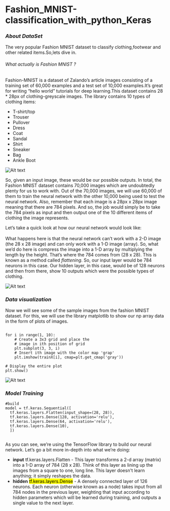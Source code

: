 # Fashion_MNIST-classification_with_python_Keras

### *About DataSet*
The very popular Fashion MNIST dataset to classify clothing,footwear and other related items.So,lets dive in.<br>
###### What actually is Fashion MNIST ? <br>
Fashion-MNIST is a dataset of Zalando’s article images consisting of a training set of 60,000 examples and a test set of 10,000 examples.It’s great for writing “hello world” tutorials for deep learning.This dataset contains 28 * 28px of clothing-greyscale images. The library contains 10 types of clothing items:

<ul>
<li>T-shirt/top</li>
<li>Trouser</li>
<li>Pullover</li>
<li>Dress</li>
<li>Coat</li>
<li>Sandal</li>
<li>Shirt</li>
<li>Sneaker</li>
<li>Bag</li>
<li>Ankle Boot</li>
</ul>

![Alt text](https://miro.medium.com/max/1100/1*ymrqRtMnRIy4IM4IexLr9g.webp "")

So, given an input image, these would be our possible outputs. In total, the Fashion MNIST dataset contains 70,000 images which are undoubtedly plenty for us to work with. Out of the 70,000 images, we will use 60,000 of them to train the neural network with the other 10,000 being used to test the neural network. Also, remember that each image is a 28px x 28px image meaning that there are 784 pixels. And so, the job would simply be to take the 784 pixels as input and then output one of the 10 different items of clothing the image represents.<br>

Let’s take a quick look at how our neural network would look like:<br>
<br>
What happens here is that the neural network can’t work with a 2-D image (the 28 x 28 image) and can only work with a 1-D image (array). So, what we’d do here is compress the image into a 1-D array by multiplying the length by the height. That’s where the 784 comes from (28 x 28). This is known as a method called *flattening*. So, our input layer would be 784 neurons in this case. Our hidden layer, in this case, would be of 128 neurons and then from there, show 10 outputs which were the possible types of clothing.

![Alt text](https://miro.medium.com/max/1400/1*S6t_smvyXvXnDAO7UkL4MA.webp "")
### *Data visualization*
Now we will see some of the sample images from the fashion MNIST dataset. For this, we will use the library matplotlib to show our np array data in the form of plots of images.

```

for i in range(1, 10):
    # Create a 3x3 grid and place the
    # image in ith position of grid
    plt.subplot(3, 3, i)
    # Insert ith image with the color map 'grap'
    plt.imshow(trainX[i], cmap=plt.get_cmap('gray'))
 
# Display the entire plot
plt.show()

```
![Alt text](https://media.geeksforgeeks.org/wp-content/uploads/20220408134114/sampleimage.png "")

### *Model Training*
```
#build
model = tf.keras.Sequential([
  tf.keras.layers.Flatten(input_shape=(28, 28)),                           
  tf.keras.layers.Dense(128, activation='relu'), 
  tf.keras.layers.Dense(64, activation='relu'),                              
  tf.keras.layers.Dense(10),                             
  ])
  
  ```
 As you can see, we’re using the TensorFlow library to build our neural network. Let’s go a bit more in-depth into what we’re doing:
  
<ul>
<li>
<b>input</b> tf.keras.layers.Flatten - This layer transforms a 2-d array (matrix) into a 1-D array of 784 (28 x 28). Think of this layer as lining up the images from a square to one, long line. This layer doesn't learn anything; it simply reshapes the data.
</li>
<li>
    <b>hidden</b> <mark>tf.keras.layers.Dense</mark> - A densely connected layer of 126 neurons. Each neuron (otherwise known as a node) takes input from all 784 nodes in the previous layer, weighting that input according to hidden parameters which will be learned during training, and outputs a single value to the next layer.
</li>
</ul>
  







